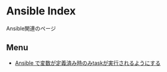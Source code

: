 # Ansible Index

Ansible関連のページ

## Menu

- [Ansible で変数が定義済み時のみtaskが実行されるようにする](define_variables.html)
